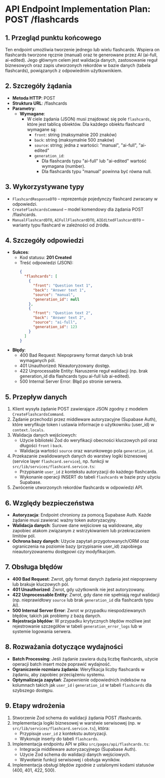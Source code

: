 # API Endpoint Implementation Plan: POST /flashcards

## 1. Przegląd punktu końcowego

Ten endpoint umożliwia tworzenie jednego lub wielu flashcards. Wspiera on flashcards tworzone ręcznie (manual) oraz te generowane przez AI (ai-full, ai-edited). Jego głównym celem jest walidacja danych, zastosowanie reguł biznesowych oraz zapis utworzonych rekordów w bazie danych (tabela flashcards), powiązanych z odpowiednim użytkownikiem.

## 2. Szczegóły żądania

- **Metoda HTTP**: POST
- **Struktura URL**: /flashcards
- **Parametry**:
  - **Wymagane**:
    - W ciele żądania (JSON) musi znajdować się pole `flashcards`, które jest tablicą obiektów. Dla każdego obiektu flashcard wymagane są:
      - `front`: string (maksymalnie 200 znaków)
      - `back`: string (maksymalnie 500 znaków)
      - `source`: string; jedna z wartości: "manual", "ai-full", "ai-edited"
      - `generation_id`:
        - Dla flashcards typu "ai-full" lub "ai-edited" wartość wymagana (number).
        - Dla flashcards typu "manual" powinna być równa null.

## 3. Wykorzystywane typy

- `FlashcardResponseDTO` – reprezentuje pojedynczy flashcard zwracany w odpowiedzi.
- `CreateFlashcardsCommand` – model komendowy dla żądania POST /flashcards.
- `ManualFlashcardDTO`, `AIFullFlashcardDTO`, `AIEditedFlashcardDTO` – warianty typu flashcard w zależności od źródła.

## 4. Szczegóły odpowiedzi

- **Sukces**:
  - Kod statusu: **201 Created**
  - Treść odpowiedzi (JSON):
    ```json
    {
      "flashcards": [
        {
          "front": "Question text 1",
          "back": "Answer text 1",
          "source": "manual",
          "generation_id": null
        },
        {
          "front": "Question text 2",
          "back": "Answer text 2",
          "source": "ai-full",
          "generation_id": 123
        }
      ]
    }
    ```
- **Błędy**:
  - 400 Bad Request: Niepoprawny format danych lub brak wymaganych pól.
  - 401 Unauthorized: Nieautoryzowany dostęp.
  - 422 Unprocessable Entity: Naruszenie reguł walidacji (np. brak generation_id dla flashcards typu ai-full lub ai-edited).
  - 500 Internal Server Error: Błąd po stronie serwera.

## 5. Przepływ danych

1. Klient wysyła żądanie POST zawierające JSON zgodny z modelem `CreateFlashcardsCommand`.
2. Żądanie przechodzi przez middleware autoryzacyjne (Supabase Auth), które weryfikuje token i ustawia informacje o użytkowniku (user_id) w `context.locals`.
3. Walidacja danych wejściowych:
   - Użycie biblioteki Zod do weryfikacji obecności kluczowych pól oraz długości `front` i `back`.
   - Walidacja wartości `source` oraz warunkowego pola `generation_id`.
4. Przekazanie zwalidowanych danych do warstwy logiki biznesowej (service layer `flashcard.service`), np. funkcji w `src/lib/services/flashcard.service.ts`:
   - Przypisanie `user_id` z kontekstu autoryzacji do każdego flashcarda.
   - Wykonanie operacji INSERT do tabeli `flashcards` w bazie przy użyciu Supabase.
5. Zwrócenie utworzonych rekordów flashcards w odpowiedzi API.

## 6. Względy bezpieczeństwa

- **Autoryzacja**: Endpoint chroniony za pomocą Supabase Auth. Każde żądanie musi zawierać ważny token autoryzacyjny.
- **Walidacja danych**: Surowe dane wejściowe są walidowane, aby zapobiec atakom związanym z wstrzykiwaniem lub przekraczaniem limitów pól.
- **Ochrona bazy danych**: Użycie zapytań przygotowanych/ORM oraz ograniczenia na poziomie bazy (przypisanie user_id) zapobiega nieautoryzowanemu dostępowi czy modyfikacjom.

## 7. Obsługa błędów

- **400 Bad Request**: Zwrot, gdy format danych żądania jest niepoprawny lub brakuje kluczowych pól.
- **401 Unauthorized**: Zwrot, gdy użytkownik nie jest autoryzowany.
- **422 Unprocessable Entity**: Zwrot, gdy dane nie spełniają reguł walidacji (np. nieprawidłowy `source` lub brak `generation_id` dla flashcards typu AI).
- **500 Internal Server Error**: Zwrot w przypadku niespodziewanych błędów, takich jak problemy z bazą danych.
- **Rejestracja błędów**: W przypadku krytycznych błędów możliwe jest rejestrowanie szczegółów w tabeli `generation_error_logs` lub w systemie logowania serwera.

## 8. Rozważania dotyczące wydajności

- **Batch Processing**: Jeśli żądanie zawiera dużą liczbę flashcards, użycie operacji batch insert może poprawić wydajność.
- **Ograniczenie rozmiaru żądania**: Weryfikacja liczby flashcards w żądaniu, aby zapobiec przeciążeniu systemu.
- **Optymalizacja zapytań**: Zapewnienie odpowiednich indeksów na kolumnach takich jak `user_id` i `generation_id` w tabeli `flashcards` dla szybszego dostępu.

## 9. Etapy wdrożenia

1. Stworzenie Zod schema do walidacji żądania POST /flashcards.
2. Implementacja logiki biznesowej w warstwie serwisowej (np. w `src/lib/services/flashcard.service.ts`), która:
   - Przypisuje `user_id` z kontekstu autoryzacji.
   - Wykonuje inserty do tabeli `flashcards`.
3. Implementacja endpointu API w pliku `src/pages/api/flashcards.ts`:
   - Integracja middleware autoryzacyjnego (Supabase Auth).
   - Użycie Zod schema do walidacji danych wejściowych.
   - Wywołanie funkcji serwisowej i obsługa wyników.
4. Implementacja obsługi błędów zgodnie z ustalonymi kodami statusów (400, 401, 422, 500).
